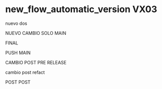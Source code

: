 # new_flow_automatic_version  VX03
nuevo
dos


NUEVO CAMBIO SOLO MAIN

FINAL


PUSH MAIN


CAMBIO POST PRE RELEASE


cambio post refact

POST POST